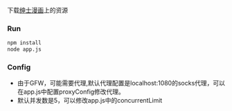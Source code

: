 下载[绅士漫画](http://www.wnacg.org/albums.html)上的资源

### Run 
``` bash
npm install 
node app.js
```

### Config
* 由于GFW，可能需要代理,默认代理配置是localhost:1080的socks代理，可以在app.js中配置proxyConfig修改代理。
* 默认并发数是5，可以修改app.js中的concurrentLimit

